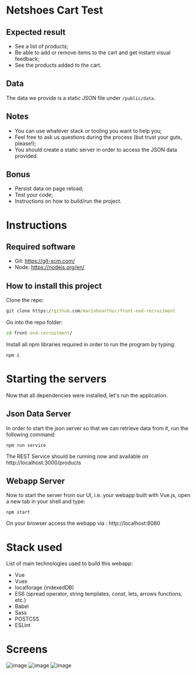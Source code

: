 # Netshoes Cart Test

## Expected result

* See a list of products;
* Be able to add or remove items to the cart and get instant visual feedback;
* See the products added to the cart.

## Data

The data we provide is a static JSON file under `/public/data`.

## Notes

* You can use whatever stack or tooling you want to help you;
* Feel free to ask us questions during the process (but trust your guts, please!);
* You should create a static server in order to access the JSON data provided.

## Bonus

* Persist data on page reload;
* Test your code;
* Instructions on how to build/run the project.

# Instructions

## Required software

* Git: https://git-scm.com/
* Node: https://nodejs.org/en/


## How to install this project

Clone the repo:

```cmd
git clone https://github.com/marinhoarthur/front-end-recruitment
```

Go into the repo folder:

```cmd
cd front-end-recruitment/
```
Install all npm libraries required in order to run the program by typing:

```cmd
npm i  
```

# Starting the servers
Now that all dependencies were installed, let's run the application.

## Json Data Server 
In order to start the json server so that we can retrieve data from it, run the following command:
```
npm run service
```
The REST Service should be running now and available on http://localhost:3000/products

## Webapp Server
Now to start the server from our UI, i.e. your webapp built with Vue.js, open a new tab in your shell and type:
```
npm start
```

On your browser access the webapp via : http://localhost:8080

# Stack used

List of main technologies used to build this webapp:

* Vue
* Vuex
* localforage (indexedDB)
* ES6 (spread operator, string templates, const, lets, arrows functions, etc.)
* Babel
* Sass
* POSTCSS
* ESLint

# Screens

![image](https://i.imgur.com/8ecyrtn.png)
![image](https://i.imgur.com/kFJJvJ9.png)
![image](https://i.imgur.com/eV6OljW.png)
